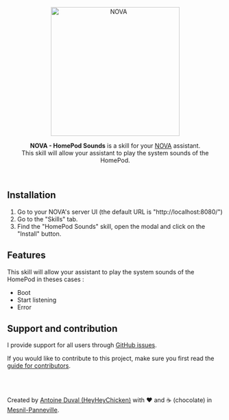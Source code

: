 <div align="center">
<a href="//nova-assistant.com" rel="nofollow">
<img src="https://github.com/HeyHeyChicken/NOVA-HomePod-Sounds/blob/master/resources/nova-logo.svg" alt="NOVA" width="300">
</a>

**NOVA - HomePod Sounds** is a skill for your [NOVA](//github.com/HeyHeyChicken/NOVA) assistant.<br>
This skill will allow your assistant to play the system sounds of the HomePod.
</div>

<br>

## Installation

1) Go to your NOVA's server UI (the default URL is "http://localhost:8080/")
2) Go to the "Skills" tab.
3) Find the "HomePod Sounds" skill, open the modal and click on the "Install" button.

## Features

This skill will allow your assistant to play the system sounds of the HomePod in theses cases :
- Boot
- Start listening
- Error

## Support and contribution

I provide support for all users through [GitHub issues](//github.com/HeyHeyChicken/NOVA-HomePod-Sounds/issues).

If you would like to contribute to this project, make sure you first read the [guide for contributors](//github.com/HeyHeyChicken/NOVA/blob/master/CONTRIBUTING.md).

<br>
<br>

Created by [Antoine Duval (HeyHeyChicken)](//antoine.cuffel.fr) with ❤ and ☕ (chocolate) in [Mesnil-Panneville](//en.wikipedia.org/wiki/Mesnil-Panneville).
